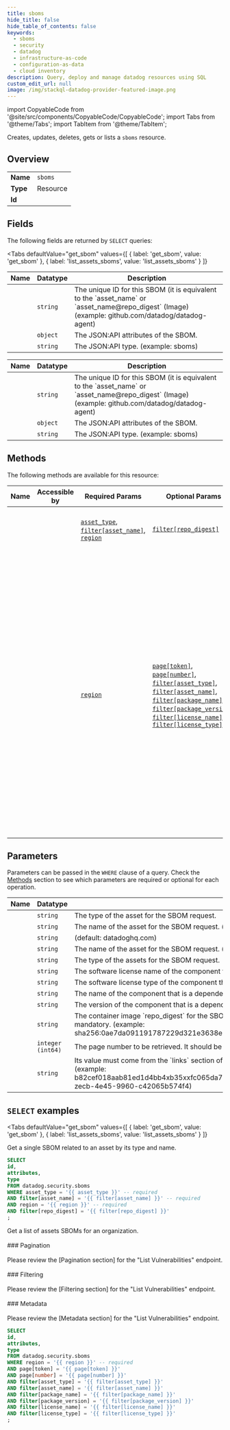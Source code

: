 ```yaml
--- 
title: sboms
hide_title: false
hide_table_of_contents: false
keywords:
  - sboms
  - security
  - datadog
  - infrastructure-as-code
  - configuration-as-data
  - cloud inventory
description: Query, deploy and manage datadog resources using SQL
custom_edit_url: null
image: /img/stackql-datadog-provider-featured-image.png
---
```


import CopyableCode from '@site/src/components/CopyableCode/CopyableCode';
import Tabs from '@theme/Tabs';
import TabItem from '@theme/TabItem';

Creates, updates, deletes, gets or lists a <code>sboms</code> resource.

## Overview
<table><tbody>
<tr><td><b>Name</b></td><td><code>sboms</code></td></tr>
<tr><td><b>Type</b></td><td>Resource</td></tr>
<tr><td><b>Id</b></td><td><CopyableCode code="datadog.security.sboms" /></td></tr>
</tbody></table>

## Fields

The following fields are returned by `SELECT` queries:

<Tabs
    defaultValue="get_sbom"
    values={[
        { label: 'get_sbom', value: 'get_sbom' },
        { label: 'list_assets_sboms', value: 'list_assets_sboms' }
    ]}
>
<TabItem value="get_sbom">

<table>
<thead>
    <tr>
    <th>Name</th>
    <th>Datatype</th>
    <th>Description</th>
    </tr>
</thead>
<tbody>
<tr>
    <td><CopyableCode code="id" /></td>
    <td><code>string</code></td>
    <td>The unique ID for this SBOM (it is equivalent to the `asset_name` or `asset_name@repo_digest` (Image) (example: github.com/datadog/datadog-agent)</td>
</tr>
<tr>
    <td><CopyableCode code="attributes" /></td>
    <td><code>object</code></td>
    <td>The JSON:API attributes of the SBOM.</td>
</tr>
<tr>
    <td><CopyableCode code="type" /></td>
    <td><code>string</code></td>
    <td>The JSON:API type. (example: sboms)</td>
</tr>
</tbody>
</table>
</TabItem>
<TabItem value="list_assets_sboms">

<table>
<thead>
    <tr>
    <th>Name</th>
    <th>Datatype</th>
    <th>Description</th>
    </tr>
</thead>
<tbody>
<tr>
    <td><CopyableCode code="id" /></td>
    <td><code>string</code></td>
    <td>The unique ID for this SBOM (it is equivalent to the `asset_name` or `asset_name@repo_digest` (Image) (example: github.com/datadog/datadog-agent)</td>
</tr>
<tr>
    <td><CopyableCode code="attributes" /></td>
    <td><code>object</code></td>
    <td>The JSON:API attributes of the SBOM.</td>
</tr>
<tr>
    <td><CopyableCode code="type" /></td>
    <td><code>string</code></td>
    <td>The JSON:API type. (example: sboms)</td>
</tr>
</tbody>
</table>
</TabItem>
</Tabs>

## Methods

The following methods are available for this resource:

<table>
<thead>
    <tr>
    <th>Name</th>
    <th>Accessible by</th>
    <th>Required Params</th>
    <th>Optional Params</th>
    <th>Description</th>
    </tr>
</thead>
<tbody>
<tr>
    <td><a href="#get_sbom"><CopyableCode code="get_sbom" /></a></td>
    <td><CopyableCode code="select" /></td>
    <td><a href="#parameter-asset_type"><code>asset_type</code></a>, <a href="#parameter-filter[asset_name]"><code>filter[asset_name]</code></a>, <a href="#parameter-region"><code>region</code></a></td>
    <td><a href="#parameter-filter[repo_digest]"><code>filter[repo_digest]</code></a></td>
    <td>Get a single SBOM related to an asset by its type and name.<br /></td>
</tr>
<tr>
    <td><a href="#list_assets_sboms"><CopyableCode code="list_assets_sboms" /></a></td>
    <td><CopyableCode code="select" /></td>
    <td><a href="#parameter-region"><code>region</code></a></td>
    <td><a href="#parameter-page[token]"><code>page[token]</code></a>, <a href="#parameter-page[number]"><code>page[number]</code></a>, <a href="#parameter-filter[asset_type]"><code>filter[asset_type]</code></a>, <a href="#parameter-filter[asset_name]"><code>filter[asset_name]</code></a>, <a href="#parameter-filter[package_name]"><code>filter[package_name]</code></a>, <a href="#parameter-filter[package_version]"><code>filter[package_version]</code></a>, <a href="#parameter-filter[license_name]"><code>filter[license_name]</code></a>, <a href="#parameter-filter[license_type]"><code>filter[license_type]</code></a></td>
    <td>Get a list of assets SBOMs for an organization.<br /><br />### Pagination<br /><br />Please review the [Pagination section] for the "List Vulnerabilities" endpoint.<br /><br />### Filtering<br /><br />Please review the [Filtering section] for the "List Vulnerabilities" endpoint.<br /><br />### Metadata<br /><br />Please review the [Metadata section] for the "List Vulnerabilities" endpoint.</td>
</tr>
</tbody>
</table>

## Parameters

Parameters can be passed in the `WHERE` clause of a query. Check the [Methods](#methods) section to see which parameters are required or optional for each operation.

<table>
<thead>
    <tr>
    <th>Name</th>
    <th>Datatype</th>
    <th>Description</th>
    </tr>
</thead>
<tbody>
<tr id="parameter-asset_type">
    <td><CopyableCode code="asset_type" /></td>
    <td><code>string</code></td>
    <td>The type of the asset for the SBOM request.</td>
</tr>
<tr id="parameter-filter[asset_name]">
    <td><CopyableCode code="filter[asset_name]" /></td>
    <td><code>string</code></td>
    <td>The name of the asset for the SBOM request. (example: github.com/datadog/datadog-agent)</td>
</tr>
<tr id="parameter-region">
    <td><CopyableCode code="region" /></td>
    <td><code>string</code></td>
    <td>(default: datadoghq.com)</td>
</tr>
<tr id="parameter-filter[asset_name]">
    <td><CopyableCode code="filter[asset_name]" /></td>
    <td><code>string</code></td>
    <td>The name of the asset for the SBOM request. (example: github.com/datadog/datadog-agent)</td>
</tr>
<tr id="parameter-filter[asset_type]">
    <td><CopyableCode code="filter[asset_type]" /></td>
    <td><code>string</code></td>
    <td>The type of the assets for the SBOM request.</td>
</tr>
<tr id="parameter-filter[license_name]">
    <td><CopyableCode code="filter[license_name]" /></td>
    <td><code>string</code></td>
    <td>The software license name of the component that is a dependency of an asset. (example: Apache-2.0)</td>
</tr>
<tr id="parameter-filter[license_type]">
    <td><CopyableCode code="filter[license_type]" /></td>
    <td><code>string</code></td>
    <td>The software license type of the component that is a dependency of an asset.</td>
</tr>
<tr id="parameter-filter[package_name]">
    <td><CopyableCode code="filter[package_name]" /></td>
    <td><code>string</code></td>
    <td>The name of the component that is a dependency of an asset. (example: opentelemetry-api)</td>
</tr>
<tr id="parameter-filter[package_version]">
    <td><CopyableCode code="filter[package_version]" /></td>
    <td><code>string</code></td>
    <td>The version of the component that is a dependency of an asset. (example: 1.33.1)</td>
</tr>
<tr id="parameter-filter[repo_digest]">
    <td><CopyableCode code="filter[repo_digest]" /></td>
    <td><code>string</code></td>
    <td>The container image `repo_digest` for the SBOM request. When the requested asset type is 'Image', this filter is mandatory. (example: sha256:0ae7da091191787229d321e3638e39c319a97d6e20f927d465b519d699215bf7)</td>
</tr>
<tr id="parameter-page[number]">
    <td><CopyableCode code="page[number]" /></td>
    <td><code>integer (int64)</code></td>
    <td>The page number to be retrieved. It should be equal to or greater than 1. (example: 1)</td>
</tr>
<tr id="parameter-page[token]">
    <td><CopyableCode code="page[token]" /></td>
    <td><code>string</code></td>
    <td>Its value must come from the `links` section of the response of the first request. Do not manually edit it. (example: b82cef018aab81ed1d4bb4xb35xxfc065da7efa685fbcecdbd338f3015e3afabbbfa3a911b4984_721ee28a-zecb-4e45-9960-c42065b574f4)</td>
</tr>
</tbody>
</table>

## `SELECT` examples

<Tabs
    defaultValue="get_sbom"
    values={[
        { label: 'get_sbom', value: 'get_sbom' },
        { label: 'list_assets_sboms', value: 'list_assets_sboms' }
    ]}
>
<TabItem value="get_sbom">

Get a single SBOM related to an asset by its type and name.<br />

```sql
SELECT
id,
attributes,
type
FROM datadog.security.sboms
WHERE asset_type = '{{ asset_type }}' -- required
AND filter[asset_name] = '{{ filter[asset_name] }}' -- required
AND region = '{{ region }}' -- required
AND filter[repo_digest] = '{{ filter[repo_digest] }}'
;
```
</TabItem>
<TabItem value="list_assets_sboms">

Get a list of assets SBOMs for an organization.<br /><br />### Pagination<br /><br />Please review the [Pagination section] for the "List Vulnerabilities" endpoint.<br /><br />### Filtering<br /><br />Please review the [Filtering section] for the "List Vulnerabilities" endpoint.<br /><br />### Metadata<br /><br />Please review the [Metadata section] for the "List Vulnerabilities" endpoint.

```sql
SELECT
id,
attributes,
type
FROM datadog.security.sboms
WHERE region = '{{ region }}' -- required
AND page[token] = '{{ page[token] }}'
AND page[number] = '{{ page[number] }}'
AND filter[asset_type] = '{{ filter[asset_type] }}'
AND filter[asset_name] = '{{ filter[asset_name] }}'
AND filter[package_name] = '{{ filter[package_name] }}'
AND filter[package_version] = '{{ filter[package_version] }}'
AND filter[license_name] = '{{ filter[license_name] }}'
AND filter[license_type] = '{{ filter[license_type] }}'
;
```
</TabItem>
</Tabs>
